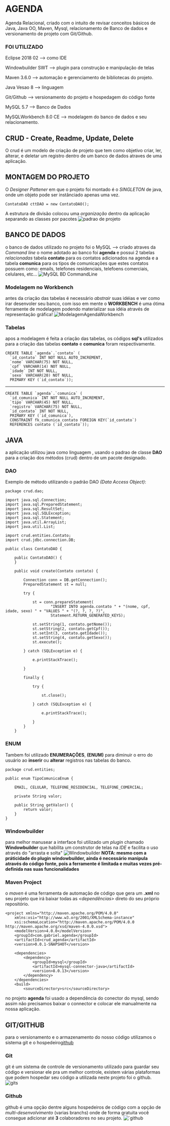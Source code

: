# AGENDA
Agenda Relacional, criado com o intuito de revisar conceitos básicos de Java, Java OO, Maven, Mysql, relacionamento de Banco de dados e versionamento de projeto com Git/Github.

### FOI UTILIZADO
Eclipse 2018 02 --> como IDE

Windowbuilder SWT --> plugin para construção e manipulação de telas

Maven 3.6.0 --> automação e gerenciamento de bibliotecas <dependecias> do projeto.
	
Java Vesao 8 --> linguagem

Git/Github --> versionamento do projeto e hospedagem do código fonte

MySQL 5.7 --> Banco de Dados

MySQLWorkbench 8.0 CE --> modelagem do banco de dados e seu relacionamento.


## CRUD - Create, Readme, Update, Delete 
O crud é um modelo de criação de projeto que tem como objetivo criar, ler, alterar, e deletar um registro dentro de um banco de dados atraves de uma aplicação.


## MONTAGEM DO PROJETO
O *Designer Pattener* em que o projeto foi montado é o *SINGLETON* de java, onde um objeto pode ser instânciado apenas uma vez. 
~~~~
ContatoDAO cttDAO = new ContatoDAO();
~~~~
A estrutura de divisão colocou uma *organização* dentro da aplicação separando as classes por pacotes
![padrao de projeto](https://user-images.githubusercontent.com/48265863/56034530-e762bd80-5cfd-11e9-9db3-d27331da032d.JPG)

## BANCO DE DADOS
o banco de dados utilizado no projeto foi o MySQL --> criado atraves da *Command line* o nome adotado ao banco foi **agenda**
e possui 2 tabelas *relacionadas* tabela **contato** para os contatos adicionados na agenda e a tabela **comunica** para os tipos de comunicações que estes contatos possuem como: emails, telefones residenciais, telefoens comerciais, celulares, etc... 
![MySQL BD CommandLine](https://user-images.githubusercontent.com/48265863/56034527-e598fa00-5cfd-11e9-8f4c-ec1ebe88e307.JPG)

### Modelagem no Workbench
antes da criação das tabelas é necessário *abstrair* suas idéias e ver como irar desenvoler seu banco, com isso em mente o **WORKBENCH** é uma ótima ferramente de modelagem podendo materializar sua idéia através de representação gráfica!
![ModelagemAgendaWorkbench](https://user-images.githubusercontent.com/48265863/56034525-e336a000-5cfd-11e9-8f44-6bc35fa0ca20.JPG)

### Tabelas
apos a modelagem é feita a criação das tabelas, os códigos **sql's** utilizados para a criação das tabelas **contato** e **comunica** foram respectivamente.

````
CREATE TABLE `agenda`.`contato` (
  `id_contato` INT NOT NULL AUTO_INCREMENT,
  `nome` VARCHAR(75) NOT NULL,
  `cpf` VARCHAR(14) NOT NULL,
  `idade` INT NOT NULL,
  `sexo` VARCHAR(20) NOT NULL,
  PRIMARY KEY (`id_contato`));
````
-----------------------------------------------------
````
CREATE TABLE `agenda`.`comunica` (
  `id_comunica` INT NOT NULL AUTO_INCREMENT,
  `tipo` VARCHAR(45) NOT NULL,
  `registro` VARCHAR(75) NOT NULL,
  `id_contato` INT NOT NULL,
  PRIMARY KEY (`id_comunica`),
  CONSTRAINT fk_comunica_contato FOREIGN KEY(`id_contato`)
  REFERENCES contato (`id_contato`));
````
## JAVA
a aplicação utilizou java como linguagem , usando o padrao de classe **DAO** para a criação dos métodos (crud) dentro de um pacote designado. 

### DAO 
Exemplo de método utilizando o padrão DAO *(Data Access Object)*:
~~~~
package crud.dao;

import java.sql.Connection;
import java.sql.PreparedStatement;
import java.sql.ResultSet;
import java.sql.SQLException;
import java.sql.Statement;
import java.util.ArrayList;
import java.util.List;

import crud.entities.Contato;
import crud.jdbc.connection.DB;

public class ContatoDAO {

	public ContatoDAO() {
	}

	public void create(Contato contato) {

		Connection conn = DB.getConnection();
		PreparedStatement st = null;

		try {

			st = conn.prepareStatement(
					"INSERT INTO agenda.contato " + "(nome, cpf, idade, sexo) " + "VALUES " + "(?, ?, ?, ?)",
					Statement.RETURN_GENERATED_KEYS);

			st.setString(1, contato.getNome());
			st.setString(2, contato.getCpf());
			st.setInt(3, contato.getIdade());
			st.setString(4, contato.getSexo());
			st.execute();

		} catch (SQLException e) {

			e.printStackTrace();

		}

		finally {

			try {

				st.close();

			} catch (SQLException e) {

				e.printStackTrace();

			}
		}
	}
~~~~
### ENUM
Tambem foi utilizado **ENUMERAÇÕES**, **(ENUM)** para diminuir o erro do usuário ao **inserir** ou **alterar**  registros nas tabelas do banco.  
~~~~~~
package crud.entities;

public enum TipoComunicaEnum {

	EMAIL, CELULAR, TELEFONE_RESIDENCIAL, TELEFONE_COMERCIAL;

	private String valor;

	public String getValor() {
		return valor;
	}
}
~~~~~~ 
### Windowbuilder
para melhor manusear a interface foi utilizado um *plugin* chamado **Windowbuilder** que habilita um construtor de telas na *IDE*  e facilita o uso através do "arrasta e solta" 
![Windowbuilder](https://user-images.githubusercontent.com/48265863/56034539-ec277180-5cfd-11e9-9af1-7a2a82e23aed.JPG)
**NOTA: mesmo com a práticidade do plugin windowbuilder, ainda é necessário manipula através do código fonte, pois a ferramente é limitada e muitas vezes pré-definida nas suas funcionalidades**

### Maven Project
o *maven* é uma ferramenta de automação de código que gera um **.xml** no seu projeto que irá baixar todas as *<dependências>* direto do seu próprio repositório.
~~~~
<project xmlns="http://maven.apache.org/POM/4.0.0"
	xmlns:xsi="http://www.w3.org/2001/XMLSchema-instance"
	xsi:schemaLocation="http://maven.apache.org/POM/4.0.0 http://maven.apache.org/xsd/maven-4.0.0.xsd">
	<modelVersion>4.0.0</modelVersion>
	<groupId>com.gabriel.agenda</groupId>
	<artifactId>crud_agenda</artifactId>
	<version>0.0.1-SNAPSHOT</version>

	<dependencies>
		<dependency>
			<groupId>mysql</groupId>
			<artifactId>mysql-connector-java</artifactId>
			<version>8.0.13</version>
		</dependency>
	</dependencies>
	<build>
		<sourceDirectory>src</sourceDirectory>
~~~~
no projeto **agenda** foi usado a dependência do conector do mysql, sendo assim não precisamos baixar o connector e colocar ele manualmente na nossa aplicação.

## GIT/GITHUB
para o versionamento e o armazenamento do nosso código utilizamos o sistema git e o hospedeiro[github](https://github.com)

### Git
git é um sistema de controle de versionamento utilizado para guardar seu código e versionar ele pra um melhor controle, existem várias plataformas que podem hospedar seu código a utilizada neste projeto foi o github.
![gits](https://user-images.githubusercontent.com/48265863/56038123-8b049b80-5d07-11e9-8e28-79ecf0341766.jpg)

### Github
github é uma opção dentre alguns hospedeiros de código com a opção de *multi-desenvolvimento* (varias branchs) onde de forma gratuita você consegue adicionar até **3** colaboradores no seu projeto. 
![´github](https://user-images.githubusercontent.com/48265863/56038119-893ad800-5d07-11e9-8e78-3092444bc19a.JPG)











